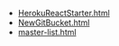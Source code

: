 * [HerokuReactStarter.html](HerokuReactStarter.html)
* [NewGitBucket.html](NewGitBucket.html)
* [master-list.html](master-list.html)